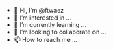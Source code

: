 - 👋 Hi, I’m @ftwaez
- 👀 I’m interested in ...
- 🌱 I’m currently learning ...
- 💞️ I’m looking to collaborate on ...
- 📫 How to reach me ...

<!---
ftwaez/ftwaez is a ✨ special ✨ repository because its `README.md` (this file) appears on your GitHub profile.
You can click the Preview link to take a look at your changes.
--->
